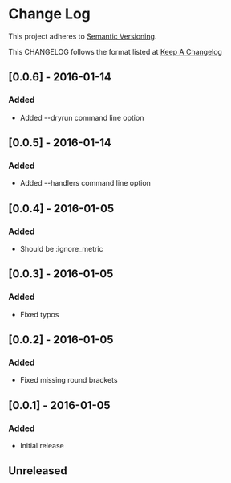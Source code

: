 # Change Log
This project adheres to [Semantic Versioning](http://semver.org/).

This CHANGELOG follows the format listed at [Keep A Changelog](http://keepachangelog.com/)

## [0.0.6] - 2016-01-14
### Added
- Added --dryrun command line option

## [0.0.5] - 2016-01-14
### Added
- Added --handlers command line option

## [0.0.4] - 2016-01-05
### Added
- Should be :ignore_metric

## [0.0.3] - 2016-01-05
### Added
- Fixed typos

## [0.0.2] - 2016-01-05
### Added
- Fixed missing round brackets

## [0.0.1] - 2016-01-05
### Added
- Initial release

## Unreleased

